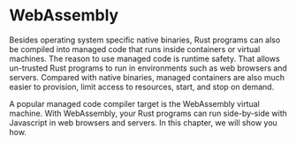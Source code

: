 # WebAssembly

Besides operating system specific native binaries, Rust programs can also be compiled into managed 
code that runs inside containers or virtual machines. The reason to use managed code is runtime safety. That allows un-trusted
Rust programs to run in environments such as web browsers and servers. Compared with native binaries, managed
containers are also much easier to provision, limit access to resources, start, and stop on demand.

A popular managed code compiler target is the WebAssembly virtual machine. With WebAssembly, your Rust programs can run side-by-side with Javascript in
web browsers and servers. In this chapter, we will show you how.
